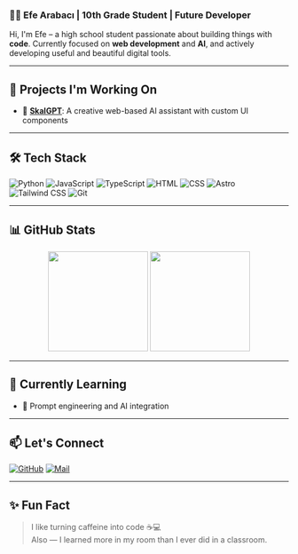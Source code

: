 ### 👨‍💻 Efe Arabacı | 10th Grade Student | Future Developer

Hi, I'm Efe – a high school student passionate about building things with **code**.
Currently focused on **web development** and **AI**, and actively developing useful and beautiful digital tools.

---

## 🔭 Projects I'm Working On
- 🤖 [**SkalGPT**](https://skalgpt.netlify.app): A creative web-based AI assistant with custom UI components  
---

## 🛠️ Tech Stack

![Python](https://img.shields.io/badge/-Python-3776AB?style=for-the-badge&logo=python&logoColor=white)
![JavaScript](https://img.shields.io/badge/-JavaScript-F7DF1E?style=for-the-badge&logo=javascript&logoColor=black)
![TypeScript](https://img.shields.io/badge/-TypeScript-3178C6?style=for-the-badge&logo=typescript&logoColor=white)
![HTML](https://img.shields.io/badge/-HTML5-E34F26?style=for-the-badge&logo=html5&logoColor=white)
![CSS](https://img.shields.io/badge/-CSS3-1572B6?style=for-the-badge&logo=css3&logoColor=white)
![Astro](https://img.shields.io/badge/-Astro-000000?style=for-the-badge&logo=astro&logoColor=white)
![Tailwind CSS](https://img.shields.io/badge/-Tailwind-38B2AC?style=for-the-badge&logo=tailwind-css&logoColor=white)
![Git](https://img.shields.io/badge/-Git-F05032?style=for-the-badge&logo=git&logoColor=white)

---

## 📊 GitHub Stats

<p align="center">
  <img src="https://github-readme-stats.vercel.app/api?username=woffluon&show_icons=true&theme=tokyonight&hide_border=true" height="180"/>
  <img src="https://github-readme-stats.vercel.app/api/top-langs/?username=woffluon&layout=compact&theme=tokyonight&hide_border=true" height="180"/>
</p>

---

## 🌱 Currently Learning

- 🧠 Prompt engineering and AI integration

---

## 📫 Let's Connect

[![GitHub](https://img.shields.io/badge/-GitHub-181717?style=for-the-badge&logo=github&logoColor=white)](https://github.com/woffluon)
[![Mail](https://img.shields.io/badge/-Email-EA4335?style=for-the-badge&logo=gmail&logoColor=white)](mailto:efe.arabaci.dev@example.com)

---

## ✨ Fun Fact

> I like turning caffeine into code ☕💻  
> Also — I learned more in my room than I ever did in a classroom.
